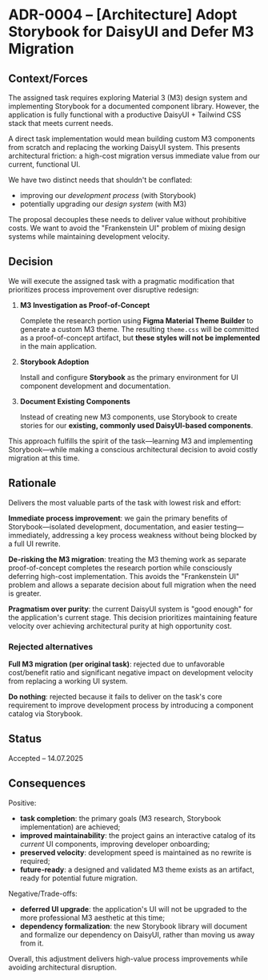 # ADR-0004 – [Architecture] Adopt Storybook for DaisyUI and Defer M3 Migration

## Context/Forces

The assigned task requires exploring Material 3 (M3) design system and implementing Storybook for a documented component library. However, the application is fully functional with a productive DaisyUI + Tailwind CSS stack that meets current needs.

A direct task implementation would mean building custom M3 components from scratch and replacing the working DaisyUI system. This presents architectural friction: a high-cost migration versus immediate value from our current, functional UI.

We have two distinct needs that shouldn't be conflated:

- improving our _development process_ (with Storybook)
- potentially upgrading our _design system_ (with M3)

The proposal decouples these needs to deliver value without prohibitive costs. We want to avoid the "Frankenstein UI" problem of mixing design systems while maintaining development velocity.

## Decision

We will execute the assigned task with a pragmatic modification that prioritizes process improvement over disruptive redesign:

1. **M3 Investigation as Proof-of-Concept**

   Complete the research portion using **Figma Material Theme Builder** to generate a custom M3 theme. The resulting `theme.css` will be committed as a proof-of-concept artifact, but **these styles will not be implemented** in the main application.

2. **Storybook Adoption**

   Install and configure **Storybook** as the primary environment for UI component development and documentation.

3. **Document Existing Components**

   Instead of creating new M3 components, use Storybook to create stories for our **existing, commonly used DaisyUI-based components**.

This approach fulfills the spirit of the task—learning M3 and implementing Storybook—while making a conscious architectural decision to avoid costly migration at this time.

## Rationale

Delivers the most valuable parts of the task with lowest risk and effort:

**Immediate process improvement**: we gain the primary benefits of Storybook—isolated development, documentation, and easier testing—immediately, addressing a key process weakness without being blocked by a full UI rewrite.

**De-risking the M3 migration**: treating the M3 theming work as separate proof-of-concept completes the research portion while consciously deferring high-cost implementation. This avoids the "Frankenstein UI" problem and allows a separate decision about full migration when the need is greater.

**Pragmatism over purity**: the current DaisyUI system is "good enough" for the application's current stage. This decision prioritizes maintaining feature velocity over achieving architectural purity at high opportunity cost.

### Rejected alternatives

**Full M3 migration (per original task)**: rejected due to unfavorable cost/benefit ratio and significant negative impact on development velocity from replacing a working UI system.

**Do nothing**: rejected because it fails to deliver on the task's core requirement to improve development process by introducing a component catalog via Storybook.

## Status

Accepted – 14.07.2025

## Consequences

Positive:

- **task completion**: the primary goals (M3 research, Storybook implementation) are achieved;
- **improved maintainability**: the project gains an interactive catalog of its _current_ UI components, improving developer onboarding;
- **preserved velocity**: development speed is maintained as no rewrite is required;
- **future-ready**: a designed and validated M3 theme exists as an artifact, ready for potential future migration.

Negative/Trade-offs:

- **deferred UI upgrade**: the application's UI will not be upgraded to the more professional M3 aesthetic at this time;
- **dependency formalization**: the new Storybook library will document and formalize our dependency on DaisyUI, rather than moving us away from it.

Overall, this adjustment delivers high-value process improvements while avoiding architectural disruption.
